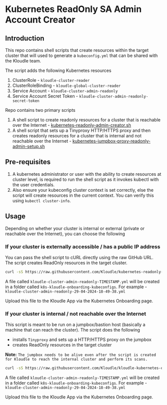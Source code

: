 # Kubernetes ReadOnly SA Admin Account Creator

## Introduction

This repo contains shell scripts that create resources within the target cluster that will used to generate a `kubeconfig.yml` that can be shared with the Kloudle team.

The script adds the following Kubernetes resources

1. ClusterRole - `kloudle-cluster-reader`
2. ClusterRoleBinding - `kloudle-global-cluster-reader`
3. Service Account - `kloudle-cluster-admin-readonly`
4. Service Account Secret Token - `kloudle-cluster-admin-readonly-secret-token`

Repo contains two primary scripts

1. A shell script to create readonly resources for a cluster that is reachable over the Internet - [kubernetes-readonly-admin-creator.sh](kubernetes-readonly-admin-creator.sh)
2. A shell script that sets up a Tinyproxy HTTP/HTTPS proxy and then creates readonly resources for a cluster that is internal and not reachable over the Internet - [kubernetes-jumpbox-proxy-readonly-admin-setup.sh](kubernetes-jumpbox-proxy-readonly-admin-setup.sh)

## Pre-requisites

1. A kubernetes administrator or user with the ability to create resources at cluster level, is required to run the shell script as it invokes kubectl with the user credentials.
2. Also ensure your kubeconfig cluster context is set correctly, else the script will create resources in the current context. You can verify this using `kubectl cluster-info`.

## Usage

Depending on whether your cluster is internal or external (private or reachable over the Internet), you can choose the following

### If your cluster is externally accessible / has a public IP address

You can pass the shell script to cURL directly using the raw GitHub URL. The script creates ReadOnly resources in the target cluster.

```bash
curl -sS https://raw.githubusercontent.com/Kloudle/kubernetes-readonly-admin-create/master/kubernetes-readonly-admin-creator.sh | bash
```

A file called `kloudle-cluster-admin-readonly-TIMESTAMP.yml` will be created in a folder called `k8s-kloudle-onboarding-kubeconfigs`. For example - `kloudle-cluster-admin-readonly-29-04-2024-18-49-38.yml`

Upload this file to the Kloudle App via the Kubernetes Onboarding page.

### If your cluster is internal / not reachable over the Internet

This script is meant to be run on a jumpbox/bastion host (basically a machine that can reach the cluster). The script does the following

- installs `Tinyproxy` and sets up a HTTP/HTTPS proxy on the jumpbox
- creates ReadOnly resources in the target cluster

**Note:** `The jumpbox needs to be alive even after the script is created for Kloudle to reach the internal cluster and perform its scans.`

```bash
curl -sS https://raw.githubusercontent.com/Kloudle/kloudle-kubernetes-onboarding/master/kubernetes-jumpbox-proxy-readonly-admin-setup.sh | bash
```

A file called `kloudle-cluster-admin-readonly-TIMESTAMP.yml` will be created in a folder called `k8s-kloudle-onboarding-kubeconfigs`. For example - `kloudle-cluster-admin-readonly-29-04-2024-18-49-38.yml`

Upload this file to the Kloudle App via the Kubernetes Onboarding page.
